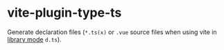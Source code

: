 # vite-plugin-type-ts

Generate declaration files (`*.ts(x)` or `.vue` source files when using vite in [library mode](https://vitejs.dev/guide/build.html#library-mode) `d.ts`).
